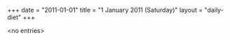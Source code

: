 +++
date = "2011-01-01"
title = "1 January 2011 (Saturday)"
layout = "daily-diet"
+++

<p>&lt;no entries&gt;</p>